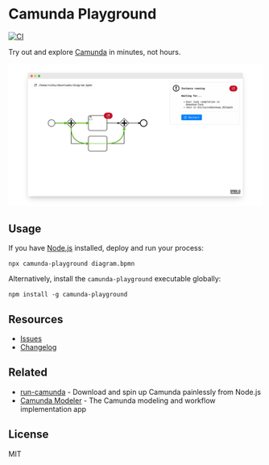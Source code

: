 # Camunda Playground

[![CI](https://github.com/nikku/camunda-playground/workflows/CI/badge.svg)](https://github.com/nikku/camunda-playground/actions?query=workflow%3ACI)

Try out and explore [Camunda](https://camunda.com/) in minutes, not hours.

![Camunda Playground in action](https://raw.githubusercontent.com/nikku/camunda-playground/master/packages/app/docs/screenshot.png)


## Usage

If you have [Node.js](https://nodejs.org/) installed, deploy and run your process:

```
npx camunda-playground diagram.bpmn
```

Alternatively, install the `camunda-playground` executable globally:

```
npm install -g camunda-playground
```


## Resources

* [Issues](https://github.com/nikku/camunda-playground/issues)
* [Changelog](./CHANGELOG.md)


## Related

* [run-camunda](https://github.com/nikku/run-camunda) - Download and spin up Camunda painlessly from Node.js
* [Camunda Modeler](https://github.com/camunda/camunda-modeler) - The Camunda modeling and workflow implementation app


## License

MIT